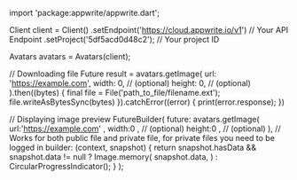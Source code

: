 import 'package:appwrite/appwrite.dart';

Client client = Client()
  .setEndpoint('https://cloud.appwrite.io/v1') // Your API Endpoint
  .setProject('5df5acd0d48c2'); // Your project ID

Avatars avatars = Avatars(client);

// Downloading file
Future result = avatars.getImage(
  url: 'https://example.com',
  width: 0, // (optional)
  height: 0, // (optional)
).then((bytes) {
  final file = File('path_to_file/filename.ext');
  file.writeAsBytesSync(bytes)
}).catchError((error) {
    print(error.response);
})

// Displaying image preview
FutureBuilder(
  future: avatars.getImage(
  url:'https://example.com' ,
  width:0 , // (optional)
  height:0 , // (optional)
), // Works for both public file and private file, for private files you need to be logged in
  builder: (context, snapshot) {
    return snapshot.hasData && snapshot.data != null
      ? Image.memory(
          snapshot.data,
        )
      : CircularProgressIndicator();
  }
);
